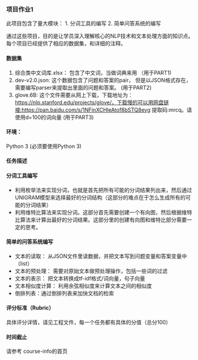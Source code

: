 ### 项目作业1
此项目包含了量大模块： 1. 分词工具的编写   2. 简单问答系统的编写

通过这些项目，目的是让学员深入理解核心的NLP技术和文本处理方面的知识点。每个项目已经提供了相应的数据集，和详细的注释。 

#### 数据集
1. 综合类中文词库.xlsx： 包含了中文词，当做词典来用 （用于PART1)
2. dev-v2.0.json: 这个数据包含了问题和答案的pair， 但是以JSON格式存在，需要编写parser来提取出里面的问题和答案。 (用于PART2) 
3. glove.6B: 这个文件需要从网上下载，下载地址为：https://nlp.stanford.edu/projects/glove/，下载慢的可以用网盘链接:https://pan.baidu.com/s/1NFinXCHleAtof8bSTQ8evg 提取码:mrcq。请使用d=100的词向量 (用于PART3)

#### 环境：
Python 3 (必须要使用Python 3)

#### 任务描述

#### 分词工具编写
- 利用枚举法来实现分词，也就是首先把所有可能的分词结果列出来，然后通过UNIGRAM模型来选择最好的分词结构（这部分的难点在于怎么生成所有的可能的分词结果）
- 利用维特比算法来实现分词。这部分首先需要创建一个有向图，然后根据维特比算法来计算出最好的分词结果。这部分里的创建有向图和维特比部分需要一定的思考。 

#### 简单的问答系统编写
- 文本的读取： 从JSON文件里读数据，并把文本写到问题变量和答案变量中（list）
- 文本的预处理： 需要对原始文本做预处理操作，包括一些词的过滤
- 文本的表示： 把文本转换成tf-idf格式/词向量，句子向量
- 文本相似度计算： 利用余弦相似度来计算文本之间的相似度
- 倒排列表：通过倒排列表来加快文档的检索

#### 评分标准（Rubric）
具体评分详情，请见工程文件，每一个任务都有具体的分值（总分100） 

#### 时间截止 
请参考 course-info的首页



